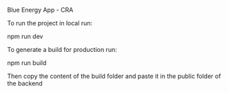 Blue Energy App - CRA

To run the project in local run:

npm run dev

To generate a build for production run:

npm run build

Then copy the content of the build folder and paste it in the public folder of the backend
